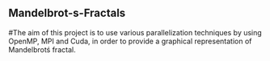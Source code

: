 ## Mandelbrot-s-Fractals

#The aim of this project is to use various parallelization techniques by using OpenMP, MPI and Cuda, in order to provide a graphical representation of Mandelbrotś fractal.
